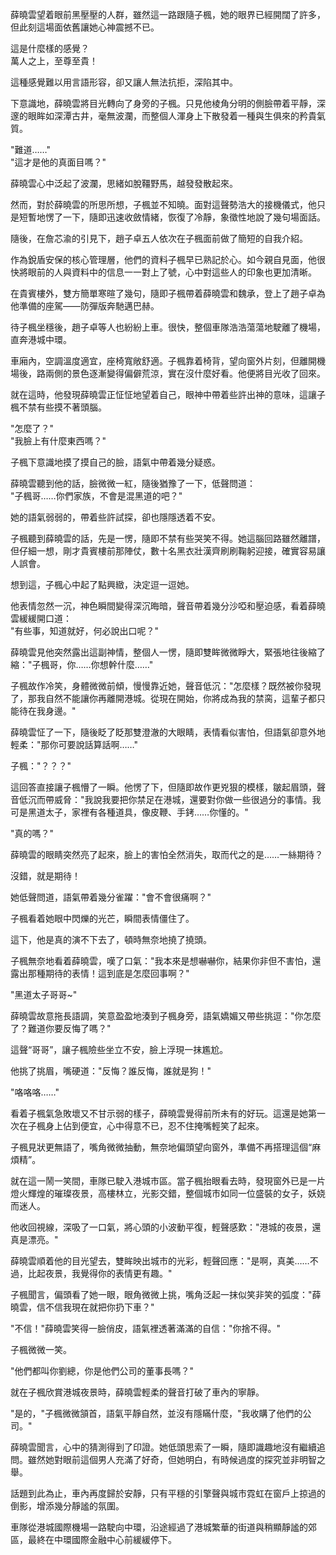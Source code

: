 薛曉雲望着眼前黑壓壓的人群，雖然這一路跟隨子楓，她的眼界已經開闊了許多，但此刻這場面依舊讓她心神震撼不已。  

這是什麼樣的感覺？  
萬人之上，至尊至貴！  

這種感覺難以用言語形容，卻又讓人無法抗拒，深陷其中。  

下意識地，薛曉雲將目光轉向了身旁的子楓。只見他棱角分明的側臉帶着平靜，深邃的眼眸如深潭古井，毫無波瀾，而整個人渾身上下散發着一種與生俱來的矜貴氣質。  

"難道……"  
"這才是他的真面目嗎？"  

薛曉雲心中泛起了波瀾，思緒如脫韁野馬，越發發散起來。  

然而，對於薛曉雲的所思所想，子楓並不知曉。面對這聲勢浩大的接機儀式，他只是短暫地愣了一下，隨即迅速收斂情緒，恢復了冷靜，象徵性地說了幾句場面話。  

隨後，在詹芯渝的引見下，趙子卓五人依次在子楓面前做了簡短的自我介紹。  

作為銳盾安保的核心管理層，他們的資料子楓早已熟記於心。如今親自見面，他很快將眼前的人與資料中的信息一一對上了號，心中對這些人的印象也更加清晰。  

在貴賓樓外，雙方簡單寒暄了幾句，隨即子楓帶着薛曉雲和魏承，登上了趙子卓為他準備的座駕——防彈版奔馳邁巴赫。  

待子楓坐穩後，趙子卓等人也紛紛上車。很快，整個車隊浩浩蕩蕩地駛離了機場，直奔港城中環。  

車廂內，空調溫度適宜，座椅寬敞舒適。子楓靠着椅背，望向窗外片刻，但離開機場後，路兩側的景色逐漸變得偏僻荒涼，實在沒什麼好看。他便將目光收了回來。  

就在這時，他發現薛曉雲正怔怔地望着自己，眼神中帶着些許出神的意味，這讓子楓不禁有些摸不著頭腦。  

"怎麼了？"  
"我臉上有什麼東西嗎？"  

子楓下意識地摸了摸自己的臉，語氣中帶着幾分疑惑。  

薛曉雲聽到他的話，臉微微一紅，隨後猶豫了一下，低聲問道：  
"子楓哥……你們家族，不會是混黑道的吧？"  

她的語氣弱弱的，帶着些許試探，卻也隱隱透着不安。

子楓聽到薛曉雲的話，先是一愣，隨即不禁有些哭笑不得。她這腦回路雖然離譜，但仔細一想，剛才貴賓樓前那陣仗，數十名黑衣壯漢齊刷刷鞠躬迎接，確實容易讓人誤會。  

想到這，子楓心中起了點興緻，決定逗一逗她。  

他表情忽然一沉，神色瞬間變得深沉晦暗，聲音帶着幾分沙啞和壓迫感，看着薛曉雲緩緩開口道：  
"有些事，知道就好，何必說出口呢？"  

薛曉雲見他突然露出這副神情，整個人一愣，隨即雙眸微微睜大，緊張地往後縮了縮："子楓哥，你……你想幹什麼……"  

子楓故作冷笑，身體微微前傾，慢慢靠近她，聲音低沉："怎麼樣？既然被你發現了，那我自然不能讓你再離開港城。從現在開始，你將成為我的禁脔，這輩子都只能待在我身邊。"  

薛曉雲怔了一下，隨後眨了眨那雙澄澈的大眼睛，表情看似害怕，但語氣卻意外地輕柔："那你可要說話算話啊……"  

子楓："？？？"  

這回答直接讓子楓懵了一瞬。他愣了下，但隨即故作更兇狠的模樣，皺起眉頭，聲音低沉而帶威脅："我說我要把你禁足在港城，還要對你做一些很過分的事情。我可是黑道太子，家裡有各種道具，像皮鞭、手銬……你懂的。"  

"真的嗎？"  

薛曉雲的眼睛突然亮了起來，臉上的害怕全然消失，取而代之的是……一絲期待？  

沒錯，就是期待！  

她低聲問道，語氣帶着幾分雀躍："會不會很痛啊？"  

子楓看着她眼中閃爍的光芒，瞬間表情僵住了。  

這下，他是真的演不下去了，頓時無奈地撓了撓頭。

子楓無奈地看着薛曉雲，嘆了口氣："我本來是想嚇嚇你，結果你非但不害怕，還露出那種期待的表情！這到底是怎麼回事啊？"  

"黑道太子哥哥~"  

薛曉雲故意拖長語調，笑意盈盈地湊到子楓身旁，語氣嬌媚又帶些挑逗："你怎麼了？難道你要反悔了嗎？"  

這聲“哥哥”，讓子楓險些坐立不安，臉上浮現一抹尷尬。  

他挑了挑眉，嘴硬道："反悔？誰反悔，誰就是狗！"  

"咯咯咯……"  

看着子楓氣急敗壞又不甘示弱的樣子，薛曉雲覺得前所未有的好玩。這還是她第一次在子楓身上佔到便宜，心中得意不已，忍不住掩嘴輕笑了起來。  

子楓見狀更無語了，嘴角微微抽動，無奈地偏頭望向窗外，準備不再搭理這個“麻煩精”。  

就在這一鬧一笑間，車隊已駛入港城市區。當子楓抬眼看去時，發現窗外已是一片燈火輝煌的璀璨夜景，高樓林立，光影交錯，整個城市如同一位盛裝的女子，妖娆而迷人。  

他收回視線，深吸了一口氣，將心頭的小波動平復，輕聲感歎："港城的夜景，還真是漂亮。"  

薛曉雲順着他的目光望去，雙眸映出城市的光彩，輕聲回應："是啊，真美……不過，比起夜景，我覺得你的表情更有趣。"  

子楓聞言，偏頭看了她一眼，眼角微微上挑，嘴角泛起一抹似笑非笑的弧度："薛曉雲，信不信我現在就把你扔下車？"  

"不信！"薛曉雲笑得一臉俏皮，語氣裡透著滿滿的自信："你捨不得。"  

子楓微微一笑。

"他們都叫你劉總，你是他們公司的董事長嗎？"  

就在子楓欣賞港城夜景時，薛曉雲輕柔的聲音打破了車內的寧靜。  

"是的，"子楓微微頷首，語氣平靜自然，並沒有隱瞞什麼，"我收購了他們的公司。"  

薛曉雲聞言，心中的猜測得到了印證。她低頭思索了一瞬，隨即識趣地沒有繼續追問。雖然她對眼前這個男人充滿了好奇，但她明白，有時候過度的探究並非明智之舉。  

話題到此為止，車內再度歸於安靜，只有平穩的引擎聲與城市霓虹在窗戶上掠過的倒影，增添幾分靜謐的氛圍。  

車隊從港城國際機場一路駛向中環，沿途經過了港城繁華的街道與稍顯靜謐的郊區，最終在中環國際金融中心前緩緩停下。  